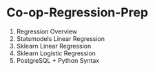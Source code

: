 # Co-op-Regression-Prep
1. Regression Overview
2. Statsmodels Linear Regression
3. Sklearn Linear Regression
3. Sklearn Logistic Regression
4. PostgreSQL + Python Syntax
